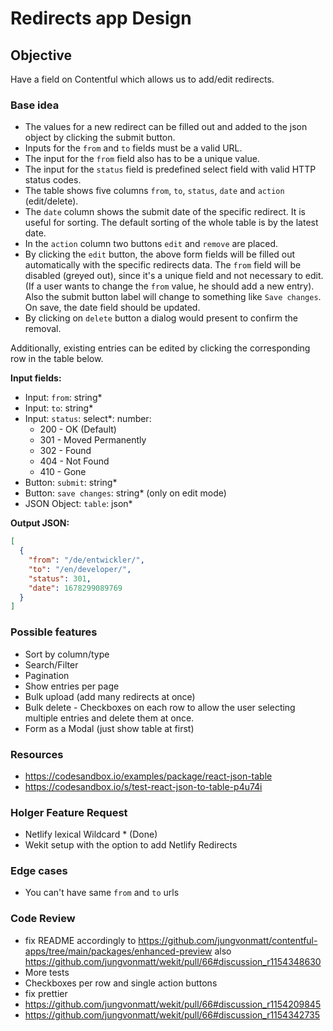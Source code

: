 # Redirects app Design

## Objective
Have a field on Contentful which allows us to add/edit redirects.

### Base idea

* The values for a new redirect can be filled out and added to the json object by clicking the submit button.
* Inputs for the `from` and `to` fields must be a valid URL.
* The input for the `from` field also has to be a unique value.
* The input for the `status` field is predefined select field with valid HTTP status codes.
* The table shows five columns `from`, `to`, `status`, `date` and `action` (edit/delete).
* The `date` column shows the submit date of the specific redirect. It is useful for sorting. The default sorting of the whole table is by the latest date.
* In the `action` column two buttons `edit` and `remove` are placed.
* By clicking the `edit` button, the above form fields will be filled out automatically with the specific redirects data. The `from` field will be disabled (greyed out), since it's a unique field and not necessary to edit. (If a user wants to change the `from` value, he should add a new entry). Also the submit button label will change to something like `Save changes`. On save, the date field should be updated.
* By clicking on `delete` button a dialog would present to confirm the removal.

Additionally, existing entries can be edited by clicking the corresponding row in the table below.

**Input fields:**
- Input: `from`: string*
- Input: `to`: string*
- Input: `status`: select*: number:
  - 200 - OK (Default)
  - 301 - Moved Permanently
  - 302 - Found
  - 404 - Not Found
  - 410 - Gone
- Button: `submit`: string*
- Button: `save changes`: string* (only on edit mode)
- JSON Object: `table`: json*

**Output JSON:**
```json
[
  {
    "from": "/de/entwickler/",
    "to": "/en/developer/",
    "status": 301,
    "date": 1678299089769
  }
]
```

### Possible features
- Sort by column/type
- Search/Filter
- Pagination
- Show entries per page
- Bulk upload (add many redirects at once)
- Bulk delete - Checkboxes on each row to allow the user selecting multiple entries and delete them at once.
- Form as a Modal (just show table at first)

### Resources

- https://codesandbox.io/examples/package/react-json-table
- https://codesandbox.io/s/test-react-json-to-table-p4u74i

### Holger Feature Request

- Netlify lexical Wildcard * (Done)
- Wekit setup with the option to add Netlify Redirects


### Edge cases

- You can't have same `from` and `to` urls

### Code Review

-  fix README accordingly to https://github.com/jungvonmatt/contentful-apps/tree/main/packages/enhanced-preview also https://github.com/jungvonmatt/wekit/pull/66#discussion_r1154348630
- More tests
- Checkboxes per row and single action buttons
- fix prettier
- https://github.com/jungvonmatt/wekit/pull/66#discussion_r1154209845
- https://github.com/jungvonmatt/wekit/pull/66#discussion_r1154342735
